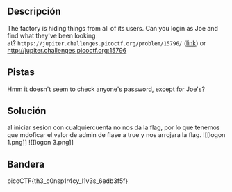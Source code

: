 ## Descripción
The factory is hiding things from all of its users. Can you login as Joe and find what they've been looking at? `https://jupiter.challenges.picoctf.org/problem/15796/` ([link](https://jupiter.challenges.picoctf.org/problem/15796/)) or http://jupiter.challenges.picoctf.org:15796
## Pistas
Hmm it doesn't seem to check anyone's password, except for Joe's?
## Solución
al iniciar sesion con cualquiercuenta no nos da la flag, por lo que tenemos que mdoficar el valor de  admin de flase a true y nos arrojara la flag.
![[logon 1.png]]
![[logon 3.png]]
## Bandera
picoCTF{th3_c0nsp1r4cy_l1v3s_6edb3f5f}